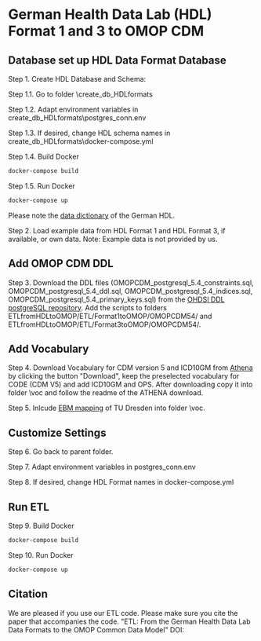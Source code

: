 # German Health Data Lab (HDL) Format 1 and 3 to OMOP CDM 

## Database set up HDL Data Format Database

Step 1. Create HDL Database and Schema:

Step 1.1. Go to folder \create_db_HDLformats

Step 1.2. Adapt environment variables in create_db_HDLformats\postgres_conn.env 

Step 1.3. If desired, change HDL schema names in create_db_HDLformats\docker-compose.yml

Step 1.4.  Build Docker 
```bash
docker-compose build
```

Step 1.5.  Run Docker 
```bash
docker-compose up 
```

Please note the [data dictionary](https://github.com/FDZ-Gesundheit/datensatzbeschreibung_fdz_gesundheit) of the German HDL. 

Step 2. Load example data from HDL Format 1 and HDL Format 3, if available, or own data. Note: Example data is not provided by us.

## Add OMOP CDM DDL

Step 3. Download the DDL files (OMOPCDM_postgresql_5.4_constraints.sql, OMOPCDM_postgresql_5.4_ddl.sql, OMOPCDM_postgresql_5.4_indices.sql, OMOPCDM_postgresql_5.4_primary_keys.sql) from the [OHDSI DDL postgreSQL repository](https://github.com/OHDSI/CommonDataModel/tree/main/ddl/5.4/postgresql). Add the scripts to folders ETLfromHDLtoOMOP/ETL/Format1toOMOP/OMOPCDM54/ and ETLfromHDLtoOMOP/ETL/Format3toOMOP/OMOPCDM54/. 

## Add Vocabulary

Step 4. Download Vocabulary for CDM version 5 and ICD10GM from [Athena](https://athena.ohdsi.org/search-terms/start) by clicking the button "Download", keep the preselected vocabulary for CODE (CDM V5) and add ICD10GM and OPS. After downloading copy it into folder \voc and follow the readme of the ATHENA download.

Step 5. Inlcude [EBM mapping](https://github.com/elisahenke/OMOP-CDM-German-vocabularies/tree/main/EBM) of TU Dresden into folder \voc. 

## Customize Settings

Step 6. Go back to parent folder.

Step 7. Adapt environment variables in postgres_conn.env 

Step 8. If desired, change HDL Format names in docker-compose.yml

## Run ETL

Step 9. Build Docker 

```bash
docker-compose build
```

Step 10. Run Docker 

```bash
docker-compose up 
```

## Citation

We are pleased if you use our ETL code. Please make sure you cite the paper that accompanies the code.
"ETL: From the German Health Data Lab Data Formats to the OMOP Common Data Model" DOI: 
